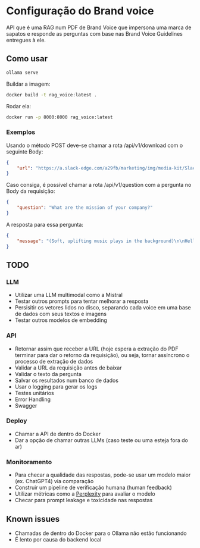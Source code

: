 # Configuração do Brand voice 

API que é uma RAG num PDF de Brand Voice que impersona uma marca de sapatos e
responde as perguntas com base nas Brand Voice Guidelines entregues à ele.

## Como usar

```bash
ollama serve
```

Buildar a imagem: 
```bash
docker build -t rag_voice:latest .
```

Rodar ela:
```bash
docker run -p 8000:8000 rag_voice:latest
```

### Exemplos

Usando o método POST deve-se chamar a rota /api/v1/download com o seguinte Body:
```json
{
    "url": "https://a.slack-edge.com/a29fb/marketing/img/media-kit/Slack-Brand-Guidelines.pdf"
}
```
Caso consiga, é possível chamar a rota /api/v1/question com a pergunta no Body da requisição:
```json
{
    "question": "What are the mission of your company?"
}
``` 
A resposta para essa pergunta:
```json
{
    "message": "(Soft, uplifting music plays in the background)\n\nHello there! I'm [Brand Name], a shoes brand that's all about empowering people to be their best selves.\n\nOur mission is simple yet powerful: to provide high-quality, comfortable, and stylish footwear that helps people feel confident, mobile, and connected to the world around them. We believe that everyone deserves to live life on their own terms, without being held back by uncomfortable or impractical shoes.\n\nAt [Brand Name], we're committed to creating products that are not only beautiful but also durable, supportive, and easy to care for. Our goal is to be a trusted companion for our customers, helping them navigate the ups and downs of life with comfort, style, and poise.\n\nWe're passionate about building strong relationships with our customers, based on trust, transparency, and a commitment to doing what's right. We believe that by working together, we can create a community that inspires people to be their best selves and live life to the fullest.\n\nSo, that's our mission in a nutshell. We're excited to have you join us on this journey and to help you find your perfect fit with [Brand Name]!"
}
```

## TODO 

### LLM
- Utilizar uma LLM multimodal como a Mistral 
- Testar outros prompts para tentar melhorar a resposta
- Persisitir os vetores lidos no disco, separando cada voice em uma base de dados com seus textos e imagens
- Testar outros modelos de embedding


### API 
- Retornar assim que receber a URL (hoje espera a extração do PDF terminar para dar o retorno da requisição), ou seja, tornar assíncrono o processo de extração de dados
- Validar a URL da requisição antes de baixar
- Validar o texto da pergunta
- Salvar os resultados num banco de dados
- Usar o logging para gerar os logs
- Testes unitários
- Error Handling
- Swagger

### Deploy 
- Chamar a API de dentro do Docker
- Dar a opção de chamar outras LLMs (caso teste ou uma esteja fora do ar)

### Monitoramento 
- Para checar a qualidade das respostas, pode-se usar um modelo maior (ex. ChatGPT4) via comparação
- Construir um pipeline de verificação humana (human feedback)
- Utilizar métricas como a [Perplexity](https://huggingface.co/spaces/evaluate-metric/perplexity) para avaliar o modelo 
- Checar para prompt leakage e toxicidade nas respostas

## Known issues
- Chamadas de dentro do Docker para o Ollama não estão funcionando
- É lento por causa do backend local
